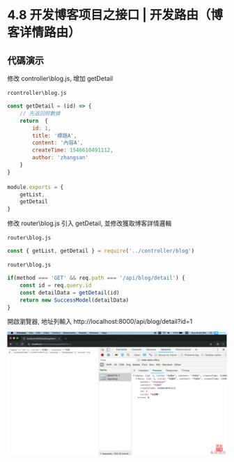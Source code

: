 # 4.8 开发博客项目之接口 | 开发路由（博客详情路由）

## 代碼演示

修改 controller\blog.js, 增加 getDetail 

`rcontroller\blog.js`

``` js
const getDetail = (id) => {
    // 先返回假數據
    return  {
        id: 1,
        title: '標題A',
        content: '內容A',
        createTime: 1546610491112,
        author: 'zhangsan'
    }
}

module.exports = { 
    getList,
    getDetail 
}
```

修改 router\blog.js 引入 getDetail, 並修改獲取博客詳情邏輯

`router\blog.js`

``` js
const { getList, getDetail } = require('../controller/blog')
```

`router\blog.js`

``` js
if(method === 'GET' && req.path === '/api/blog/detail') {
    const id = req.query.id 
    const detailData = getDetail(id)
    return new SuccessModel(detailData)
}
```

開啟瀏覽器, 地址列輸入 http://localhost:8000/api/blog/detail?id=1

![4-8-api-blog-detail.png](../asset/4-8-api-blog-detail.png)

